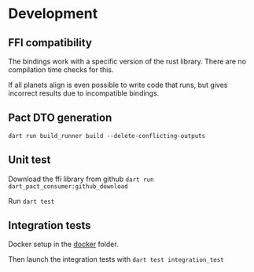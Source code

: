 # Development

## FFI compatibility

The bindings work with a specific version of the rust library. There are no compilation time checks for this.

If all planets align is even possible to write code that runs, but gives incorrect results due to incompatible bindings.

## Pact DTO generation
`dart run build_runner build --delete-conflicting-outputs`

## Unit test
Download the ffi library from github `dart run dart_pact_consumer:github_download`

Run `dart test`

## Integration tests

Docker setup in the [docker](./docker) folder.

Then launch the integration tests with `dart test integration_test`
